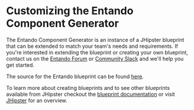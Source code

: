 # Customizing the Entando Component Generator

The Entando Component Generator is an instance of a JHipster blueprint that can be extended to match your team's needs and requirements. If you're interested in extending the blueprint or creating your own blueprint, contact us on the [Entando Forum](https://forum.entando.org/) or [Community Slack](https://join.slack.com/t/entandocommunity/shared_invite/zt-g609owdv-2K~YRh8zrI6lqlWo4aFWUw) and we'll help you get started.

The source for the Entando blueprint can be found [here](https://github.com/entando/entando-blueprint).

To learn more about creating blueprints and to see other blueprints available from JHipster checkout the [blueprint documentation](https://www.jhipster.tech/modules/creating-a-blueprint/) or visit [JHipster](https://www.jhipster.tech) for an overview.
